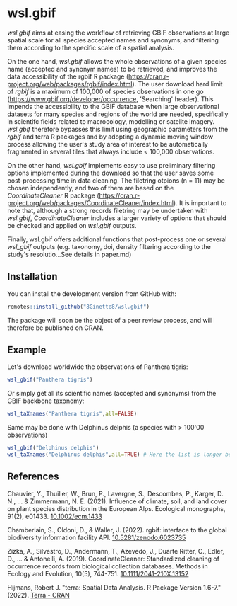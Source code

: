 # wsl.gbif

*wsl.gbif* aims at easing the workflow of retrieving GBIF observations at large spatial scale for all species accepted names and synonyms, and filtering them according to the specific scale of a spatial analysis.

On the one hand, *wsl.gbif* allows the whole observations of a given species name (accepted and synonym names) to be retrieved, and improves the data accessibility of the rgbif R package (https://cran.r-project.org/web/packages/rgbif/index.html). The user download hard limit of *rgbif* is a maximum of 100,000 of species observations in one go (https://www.gbif.org/developer/occurrence, 'Searching' header). This impends the accessibility to the GBIF database when large observational datasets for many species and regions of the world are needed, specifically in scientifc fields related to macrocology, modelling or satelite imagery. *wsl.gbif* therefore bypasses this limit using geographic parameters from the *rgbif* and terra R packages and by adopting a dynamic moving window process allowing the user's study area of interest to be automatically fragmented in several tiles that always include < 100,000 observations.

On the other hand, *wsl.gbif* implements easy to use preliminary filtering options implemented during the download so that the user saves some post-processing time in data cleaning. The filetring otpions (n = 11) may be chosen independently, and two of them are based on the *CoordinateCleaner* R package (https://cran.r-project.org/web/packages/CoordinateCleaner/index.html). It is important to note that, although a strong records filetring may be undertaken with *wsl.gbif*, *CoordinateCleaner* includes a larger variety of options that should be checked and applied on *wsl.gbif* outputs.

Finally, wsl.gbif offers additional functions that post-process one or several *wsl_gbif* outputs (e.g. taxonomy, doi, density filtering according to the study's resolutio...See details in paper.md)

## Installation

You can install the development version from GitHub with:

``` r
remotes::install_github("8Ginette8/wsl.gbif")
```
The package will soon be the object of a peer review process, and will therefore be published on CRAN.

## Example

Let's download worldwide the observations of Panthera tigris:

``` r
wsl_gbif("Panthera tigris")
```

Or simply get all its scientific names (accepted and synonyms) from the GBIF backbone taxonomy:

``` r
wsl_taXnames("Panthera tigris",all=FALSE)
```

Same may be done with Delphinus delphis (a species with > 100'00 observations)

``` r
wsl_gbif("Delphinus delphis")
wsl_taXnames("Delphinus delphis",all=TRUE) # Here the list is longer because 'all=TRUE' includes every names (even doubtful)
```


## References

Chauvier, Y., Thuiller, W., Brun, P., Lavergne, S., Descombes, P., Karger, D. N., ... & Zimmermann, N. E. (2021). Influence of climate, soil, and land cover on plant species distribution in the European Alps. Ecological monographs, 91(2), e01433. <a href="https://doi.org/10.1002/ecm.1433">10.1002/ecm.1433</a>

Chamberlain, S., Oldoni, D., & Waller, J. (2022). rgbif: interface to the global biodiversity information facility API. <a href="https://doi.org/10.5281/zenodo.6023735">10.5281/zenodo.6023735</a>

Zizka, A., Silvestro, D., Andermann, T., Azevedo, J., Duarte Ritter, C., Edler, D., ... & Antonelli, A. (2019). CoordinateCleaner: Standardized cleaning of occurrence records from biological collection databases. Methods in Ecology and Evolution, 10(5), 744-751. <a href="https://doi.org/10.1111/2041-210X.13152">10.1111/2041-210X.13152</a>

Hijmans, Robert J. "terra: Spatial Data Analysis. R Package Version 1.6-7." (2022). <a href="https://cran.r-project.org/web/packages/terra/index.html">Terra - CRAN</a>
